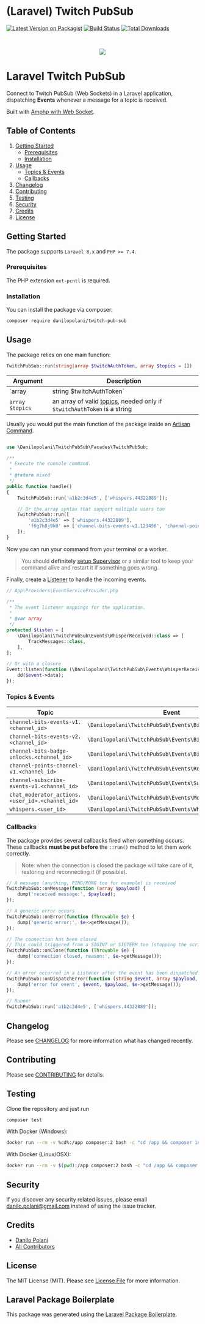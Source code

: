 # (Laravel) Twitch PubSub

[![Latest Version on Packagist](https://img.shields.io/packagist/v/danilopolani/twitch-pub-sub.svg?style=flat-square)](https://packagist.org/packages/danilopolani/twitch-pub-sub)
[![Build Status](https://travis-ci.com/danilopolani/twitch-pub-sub.svg)](https://travis-ci.com/danilopolani/twitch-pub-sub)
[![Total Downloads](https://img.shields.io/packagist/dt/danilopolani/twitch-pub-sub.svg?style=flat-square)](https://packagist.org/packages/danilopolani/twitch-pub-sub)

<!-- PROJECT LOGO -->
<br />
<p align="center">
  <a href="https://github.com/danilopolani/twitch-pub-sub">
    <img src="https://banners.beyondco.de/Twitch%20PubSub.png?theme=light&packageManager=composer+require&packageName=danilopolani%2Ftwitch-pub-sub&pattern=floatingCogs&style=style_1&description=Twitch+PubSub+Web+Socket+implementation+for+Laravel&md=1&showWatermark=1&fontSize=100px&images=switch-vertical">
  </a>
</p>

# Laravel Twitch PubSub

Connect to Twitch PubSub (Web Sockets) in a Laravel application, dispatching **Events** whenever a message for a topic is received.  

Built with [Amphp with Web Socket](https://amphp.org/websocket-client/).

<!-- TABLE OF CONTENTS -->
## Table of Contents
<ol>
  <li>
    <a href="#getting-started">Getting Started</a>
    <ul>
      <li><a href="#prerequisites">Prerequisites</a></li>
      <li><a href="#installation">Installation</a></li>
    </ul>
  </li>
  <li>
    <a href="#usage">Usage</a>
    <ul>
      <li><a href="#topics--events">Topics & Events</a></li>
      <li><a href="#callbacks">Callbacks</a></li>
    </ul>
  </li>
  <li><a href="#changelog">Changelog</a></li>
  <li><a href="#contributing">Contributing</a></li>
  <li><a href="#testing">Testing</a></li>
  <li><a href="#security">Security</a></li>
  <li><a href="#credits">Credits</a></li>
  <li><a href="#license">License</a></li>
</ol>

<!-- GETTING STARTED -->
## Getting Started

The package supports `Laravel 8.x` and `PHP >= 7.4`.

### Prerequisites

The PHP extension `ext-pcntl` is required.

### Installation

You can install the package via composer:

```bash
composer require danilopolani/twitch-pub-sub
```

## Usage

The package relies on one main function:

```php
TwitchPubSub::run(string|array $twitchAuthToken, array $topics = [])
```


| Argument | Description |
| -------- | ----------- |
| `array|string $twitchAuthToken` | if string, it must be a valid Auth Token, otherwise it can be an associative array of authToken => [topics](https://dev.twitch.tv/docs/pubsub#topics)[] |
| `array $topics` | an array of valid [topics](https://dev.twitch.tv/docs/pubsub#topics), needed only if `$twitchAuthToken` is a string |

Usually you would put the main function of the package inside an [Artisan Command](https://laravel.com/docs/8.x/artisan#writing-commands).

``` php

use \Danilopolani\TwitchPubSub\Facades\TwitchPubSub;

/**
 * Execute the console command.
 *
 * @return mixed
 */
public function handle()
{
    TwitchPubSub::run('a1b2c3d4e5', ['whispers.44322889']);

    // Or the array syntax that support multiple users too
    TwitchPubSub::run([
        'a1b2c3d4e5' => ['whispers.44322889'],
        'f6g7h8j9k0' => ['channel-bits-events-v1.123456', 'channel-points-channel-v1.123456'],
    ]);
}
```

Now you can run your command from your terminal or a worker.

> You should **definitely** [setup Supervisor](https://laravel.com/docs/8.x/queues#supervisor-configuration) or a similar tool to keep your command alive and restart it if something goes wrong.

Finally, create a [Listener](https://laravel.com/docs/8.x/events#defining-listeners) to handle the incoming events.

```php
// App\Providers\EventServiceProvider.php

/**
 * The event listener mappings for the application.
 *
 * @var array
 */
protected $listen = [
    \Danilopolani\TwitchPubSub\Events\WhisperReceived::class => [
        TrackMessages::class,
    ],
];

// Or with a closure
Event::listen(function (\Danilopolani\TwitchPubSub\Events\WhisperReceived $event) {
    dd($event->data);
});

```

### Topics & Events

|               Topic                 | Event                                             |
|-----------------------------------------------|---------------------------------------------------|
| `channel-bits-events-v1.<channel_id>`           | `\Danilopolani\TwitchPubSub\Events\BitsDonated`          |
| `channel-bits-events-v2.<channel_id>`           | `\Danilopolani\TwitchPubSub\Events\BitsDonated`          |
| `channel-bits-badge-unlocks.<channel_id>`       | `\Danilopolani\TwitchPubSub\Events\BitsBadgeUnlocked`    |
| `channel-points-channel-v1.<channel_id>`        | `\Danilopolani\TwitchPubSub\Events\RewardRedeemed`       |
| `channel-subscribe-events-v1.<channel_id>`      | `\Danilopolani\TwitchPubSub\Events\SubscriptionReceived` |
| `chat_moderator_actions.<user_id>.<channel_id>` | `\Danilopolani\TwitchPubSub\Events\ModeratorActionSent`  |
| `whispers.<user_id>`                            | `\Danilopolani\TwitchPubSub\Events\WhisperReceived`      |


### Callbacks

The package provides several callbacks fired when something occurs. These callbacks **must be put before** the `::run()` method to let them work correctly.

> Note: when the connection is closed the package will take care of it, restoring and reconnecting it (if possible).  

```php
// A message (anything, PING/PONG too for example) is received
TwitchPubSub::onMessage(function (array $payload) {
    dump('received message:', $payload);
});

// A generic error occurs
TwitchPubSub::onError(function (Throwable $e) {
    dump('generic error:', $e->getMessage());
});

// The connection has been closed
// This could triggered from a SIGINT or SIGTERM too (stopping the script, restarting the worker etc.)
TwitchPubSub::onClose(function (Throwable $e) {
    dump('connection closed, reason:', $e->getMessage());
});

// An error occurred in a Listener after the event has been dispatched
TwitchPubSub::onDispatchError(function (string $event, array $payload, Throwable $e) {
    dump('error for event', $event, $payload, $e->getMessage());
});

// Runner
TwitchPubSub::run('a1b2c3d4e5', ['whispers.44322889']);

```

## Changelog

Please see [CHANGELOG](CHANGELOG.md) for more information what has changed recently.

## Contributing

Please see [CONTRIBUTING](CONTRIBUTING.md) for details.

## Testing

Clone the repository and just run

``` bash
composer test
```

With Docker (Windows):

```bash
docker run --rm -v %cd%:/app composer:2 bash -c "cd /app && composer install --ignore-platform-reqs && ./vendor/bin/phpunit"
```

With Docker (Linux/OSX):

```bash
docker run --rm -v $(pwd):/app composer:2 bash -c "cd /app && composer install --ignore-platform-reqs && ./vendor/bin/phpunit"
```

## Security

If you discover any security related issues, please email danilo.polani@gmail.com instead of using the issue tracker.

## Credits

- [Danilo Polani](https://github.com/danilopolani)
- [All Contributors](../../contributors)

## License

The MIT License (MIT). Please see [License File](LICENSE.md) for more information.

## Laravel Package Boilerplate

This package was generated using the [Laravel Package Boilerplate](https://laravelpackageboilerplate.com).
